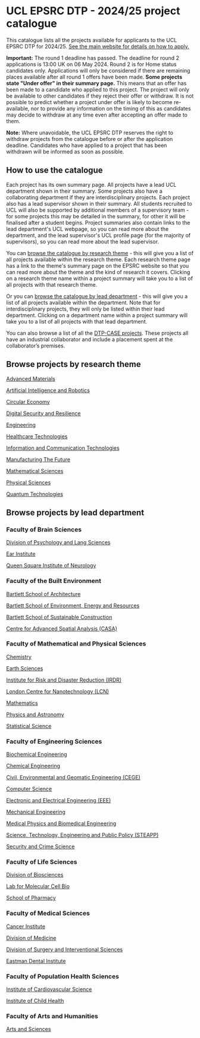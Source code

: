 # UCL EPSRC DTP - 2024/25 project catalogue

This catalogue lists all the projects available for applicants to the UCL EPSRC DTP for 2024/25. [See the main website for details on how to apply.](https://rebrand.ly/ai0o4al)

**Important:** The round 1 deadline has passed. The deadline for round 2 applications is 13:00 UK on 06 May 2024. Round 2 is for Home status candidates only. Applications will only be considered if there are remaining places available after all round 1 offers have been made.
**Some projects state "Under offer" in their summary page.** This means that an offer has been made to a candidate who applied to this project. The project will only be available to other candidates if they reject their offer or withdraw. It is not possible to predict whether a project under offer is likely to become re-available, nor to provide any information on the timing of this as candidates may decide to withdraw at any time even after accepting an offer made to them.

**Note:** Where unavoidable, the UCL EPSRC DTP reserves the right to withdraw projects from the catalogue before or after the application deadline. Candidates who have applied to a project that has been withdrawn will be informed as soon as possible.

## How to use the catalogue
Each project has its own summary page. All projects have a lead UCL department shown in their summary. Some projects also have a collaborating department if they are interdisciplinary projects. Each project also has a lead supervisor shown in their summary. All students recruited to UCL will also be supported by additional members of a supervisory team - for some projects this may be detailed in the summary, for other it will be finalised after a student begins. Project summaries also contain links to the lead department's UCL webpage, so you can read more about the department, and the lead supervisor's UCL profile page (for the majority of supervisors), so you can read more about the lead supervisor.

You can [browse the catalogue by research theme](#browse-projects-by-research-theme) - this will give you a list of all projects available within the research theme. Each research theme page has a link to the theme's summary page on the EPSRC website so that you can read more about the theme and the kind of research it covers. Clicking on a research theme name within a project summary will take you to a list of all projects with that research theme.

Or you can [browse the catalogue by lead department](#browse-projects-by-lead-department) - this will give you a list of all projects available within the department. Note that for interdisciplinary projects, they will only be listed within their lead department. Clicking on a department name within a project summary will take you to a list of all projects with that lead department.

You can also browse a list of all the [DTP-CASE projects](dtp-case/dtp-case-projects.md). These projects all have an industrial collaborator and include a placement spent at the collaborator’s premises.

## Browse projects by research theme

[Advanced Materials](themes/advanced-materials.md)

[Artificial Intelligence and Robotics](themes/artificial-intelligence-and-robotics.md)

[Circular Economy](themes/circular-economy.md)

[Digital Security and Resilience](themes/digital-security-and-resilience.md)

[Engineering](themes/engineering.md)

[Healthcare Technologies](themes/healthcare-technologies.md)

[Information and Communication Technologies](themes/information-and-communication-technologies.md)

[Manufacturing The Future](themes/manufacturing-the-future.md)

[Mathematical Sciences](themes/mathematical-sciences.md)

[Physical Sciences](themes/physical-sciences.md)

[Quantum Technologies](themes/quantum-technologies.md)

## Browse projects by lead department

### Faculty of Brain Sciences
[Division of Psychology and Lang Sciences](departments/division-of-psychology-and-lang-sciences.md)

[Ear Institute](departments/ear-institute.md)

[Queen Square Institute of Neurology](departments/queen-square-institute-of-neurology.md)

### Faculty of the Built Environment
[Bartlett School of Architecture](departments/bartlett-school-of-architecture.md)

[Bartlett School of Environment, Energy and Resources](departments/bartlett-school-of-environment-energy-and-resources.md)

[Bartlett School of Sustainable Construction](departments/bartlett-school-of-sustainable-construction.md)

[Centre for Advanced Spatial Analysis (CASA)](departments/centre-for-advanced-spatial-analysis.md)

### Faculty of Mathematical and Physical Sciences
[Chemistry](departments/chemistry.md)

[Earth Sciences](departments/earth-sciences.md)

[Institute for Risk and Disaster Reduction (IRDR)](departments/institute-for-risk-and-disaster-reduction.md)

[London Centre for Nanotechnology (LCN)](departments/london-centre-for-nanotechnology.md)

[Mathematics](departments/mathematics.md)

[Physics and Astronomy](departments/physics-and-astronomy.md)

[Statistical Science](departments/statistical-science.md)

### Faculty of Engineering Sciences
[Biochemical Engineering](departments/biochemical-engineering.md)

[Chemical Engineering](departments/chemical-engineering.md)

[Civil, Environmental and Geomatic Engineering (CEGE)](departments/civil-environmental-and-geomatic-engineering.md)

[Computer Science](departments/computer-science.md)

[Electronic and Electrical Engineering (EEE)](departments/electronic-and-electrical-engineering.md)

[Mechanical Engineering](departments/mechanical-engineering.md)

[Medical Physics and Biomedical Engineering](departments/medical-physics-and-biomedical-engineering.md)

[Science, Technology, Engineering and Public Policy (STEAPP)](departments/science-technology-engineering-and-public-policy.md)

[Security and Crime Science](departments/security-and-crime-science.md)

### Faculty of Life Sciences
[Division of Biosciences](departments/division-of-biosciences.md)

[Lab for Molecular Cell Bio](departments/lab-for-molecular-cell-bio.md)

[School of Pharmacy](departments/school-of-pharmacy.md)

### Faculty of Medical Sciences
[Cancer Institute](departments/cancer-institute.md)

[Division of Medicine](departments/division-of-medicine.md)

[Division of Surgery and Interventional Sciences](departments/division-of-surgery-and-interventional-sciences.md)

[Eastman Dental Institute](departments/eastman-dental-institute.md)

### Faculty of Population Health Sciences
[Institute of Cardiovascular Science](departments/institute-of-cardiovascular-science.md)

[Institute of Child Health](departments/institute-of-child-health.md)

### Faculty of Arts and Humanities
[Arts and Sciences](departments/arts-and-sciences.md)
